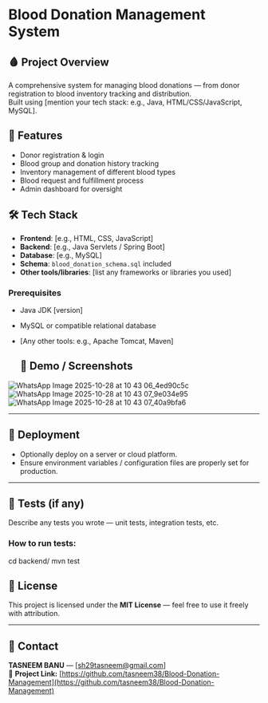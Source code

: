 # Blood Donation Management System

## 🩸 Project Overview  
A comprehensive system for managing blood donations — from donor registration to blood inventory tracking and distribution.  
Built using [mention your tech stack: e.g., Java, HTML/CSS/JavaScript, MySQL].

## 📌 Features  
- Donor registration & login  
- Blood group and donation history tracking  
- Inventory management of different blood types  
- Blood request and fulfillment process  
- Admin dashboard for oversight  

## 🛠️ Tech Stack  
- **Frontend**: [e.g., HTML, CSS, JavaScript]  
- **Backend**: [e.g., Java Servlets / Spring Boot]  
- **Database**: [e.g., MySQL]  
- **Schema**: `blood_donation_schema.sql` included  
- **Other tools/libraries**: [list any frameworks or libraries you used]

### Prerequisites  
- Java JDK [version]  
- MySQL or compatible relational database  
- [Any other tools: e.g., Apache Tomcat, Maven]

  ## 🎥 Demo / Screenshots  
![WhatsApp Image 2025-10-28 at 10 43 06_4ed90c5c](https://github.com/user-attachments/assets/284ee1ea-7b4b-48c3-8b3c-81bbd2cef69c)
![WhatsApp Image 2025-10-28 at 10 43 07_9e034e95](https://github.com/user-attachments/assets/068e1cdd-b956-453e-96b1-e43e898c76a9)
![WhatsApp Image 2025-10-28 at 10 43 07_40a9bfa6](https://github.com/user-attachments/assets/0d7ed291-f6e1-4507-95a4-217e4a4a5a9c)

---

## 📝 Deployment  
- Optionally deploy on a server or cloud platform.  
- Ensure environment variables / configuration files are properly set for production.  

---

## 🧪 Tests (if any)  
Describe any tests you wrote — unit tests, integration tests, etc.  

### How to run tests:
cd backend/
mvn test

## 📄 License  
This project is licensed under the **MIT License** — feel free to use it freely with attribution.  

---

## 📇 Contact  
**TASNEEM BANU** — [sh29tasneem@gmail.com]  
📂 **Project Link:** [https://github.com/tasneem38/Blood-Donation-Management](https://github.com/tasneem38/Blood-Donation-Management)
